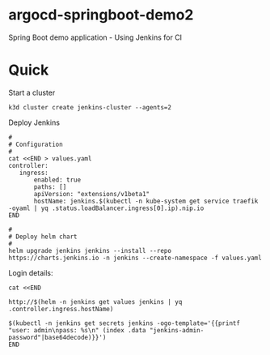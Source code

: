 # argocd-springboot-demo2

Spring Boot demo application - Using Jenkins for CI

# Quick

Start a cluster

```
k3d cluster create jenkins-cluster --agents=2
```

Deploy Jenkins

```
#
# Configuration
#
cat <<END > values.yaml
controller:
   ingress:
       enabled: true
       paths: []
       apiVersion: "extensions/v1beta1"
       hostName: jenkins.$(kubectl -n kube-system get service traefik -oyaml | yq .status.loadBalancer.ingress[0].ip).nip.io
END

#
# Deploy helm chart
#
helm upgrade jenkins jenkins --install --repo https://charts.jenkins.io -n jenkins --create-namespace -f values.yaml
```

Login details:

```
cat <<END

http://$(helm -n jenkins get values jenkins | yq .controller.ingress.hostName)

$(kubectl -n jenkins get secrets jenkins -ogo-template='{{printf "user: admin\npass: %s\n" (index .data "jenkins-admin-password"|base64decode)}}')
END
```